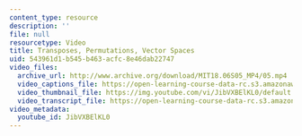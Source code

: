 ```yaml
---
content_type: resource
description: ''
file: null
resourcetype: Video
title: Transposes, Permutations, Vector Spaces
uid: 543961d1-b545-b463-acfc-8e46dab22747
video_files:
  archive_url: http://www.archive.org/download/MIT18.06S05_MP4/05.mp4
  video_captions_file: https://open-learning-course-data-rc.s3.amazonaws.com/18-06sc-linear-algebra-fall-2011/e889536c6f0c51d49f8b3106a0f6cf70_JibVXBElKL0.vtt
  video_thumbnail_file: https://img.youtube.com/vi/JibVXBElKL0/default.jpg
  video_transcript_file: https://open-learning-course-data-rc.s3.amazonaws.com/18-06sc-linear-algebra-fall-2011/9e4e931d2e5fcfb814ec2409cea35177_JibVXBElKL0.pdf
video_metadata:
  youtube_id: JibVXBElKL0
---
```

